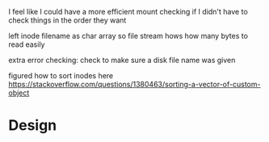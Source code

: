 I feel like I could have a more efficient mount checking if I didn't have to check things in the order they want

left inode filename as char array so file stream hows how many bytes to read easily

extra error checking:
    check to make sure a disk file name was given


figured how to sort inodes here
https://stackoverflow.com/questions/1380463/sorting-a-vector-of-custom-object


# Design

